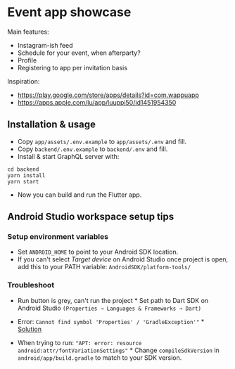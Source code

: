 # Event app showcase

Main features:

- Instagram-ish feed
- Schedule for your event, when afterparty?
- Profile
- Registering to app per invitation basis

Inspiration:

- https://play.google.com/store/apps/details?id=com.wappuapp
- https://apps.apple.com/lu/app/luuppi50/id1451954350

## Installation & usage

- Copy `app/assets/.env.example` to `app/assets/.env` and fill.
- Copy `backend/.env.example` to `backend/.env` and fill.
- Install & start GraphQL server with:

```
cd backend
yarn install
yarn start
```

- Now you can build and run the Flutter app.

## Android Studio workspace setup tips

### Setup environment variables

- Set `ANDROID_HOME` to point to your Android SDK location.
- If you can't select _Target device_ on Android Studio once project is open, add this to your PATH variable: `AndroidSDK/platform-tools/`

### Troubleshoot

- Run button is grey, can't run the project \* Set path to Dart SDK on Android Studio `(Properties → Languages & Frameworks → Dart)`

- Error: `Cannot find symbol 'Properties' / 'GradleException'"` \* [Solution](https://github.com/flutter/flutter/issues/29608#issuecomment-548649907)

- When trying to run: `"APT: error: resource android:attr/fontVariationSettings"` \* Change `compileSdkVersion` in `android/app/build.gradle` to match to your SDK version.
